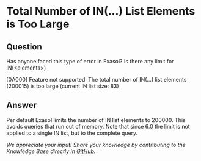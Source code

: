 # Total Number of IN(...) List Elements is Too Large

## Question
Has anyone faced this type of error in Exasol? Is there any limit for IN(&lt;elements&gt;)

[0A000] Feature not supported: The total number of IN(...) list elements (200015) is too large (current IN list size: 83)

## Answer
Per default Exasol limits the number of IN list elements to 200000. 
This avoids queries that run out of memory.
Note that since 6.0 the limit is not applied to a single IN list, but to the complete query.

*We appreciate your input! Share your knowledge by contributing to the Knowledge Base directly in [GitHub](https://github.com/exasol/public-knowledgebase).* 